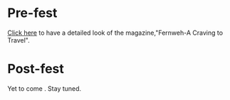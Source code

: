 <!-- TITLE: Pearl'18 -->
<!-- SUBTITLE: A quick glance at magazines  -->

# Pre-fest
[Click here](/news/fests/pearl-18/pre-fest) to have a detailed look of the magazine,"Fernweh-A Craving to Travel".
# Post-fest
Yet to come . Stay tuned.